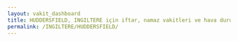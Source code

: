 ```yaml
---
layout: vakit_dashboard
title: HUDDERSFIELD, INGILTERE için iftar, namaz vakitleri ve hava durumu - ilçe/eyalet seç
permalink: /INGILTERE/HUDDERSFIELD/
---
```


<script type="text/javascript">
  var GLOBAL_COUNTRY = 'INGILTERE';
  var GLOBAL_CITY = 'HUDDERSFIELD';
  var GLOBAL_STATE = '';
  var lat = 72;
  var lon = 21;
</script>
